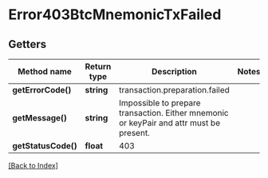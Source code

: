 # Error403BtcMnemonicTxFailed

## Getters

Method name | Return type | Description | Notes
------------ | ------------- | ------------- | -------------
**getErrorCode()** | **string** | transaction.preparation.failed |
**getMessage()** | **string** | Impossible to prepare transaction. Either mnemonic or keyPair and attr must be present. |
**getStatusCode()** | **float** | 403 |

[[Back to Index]](../index.md)
